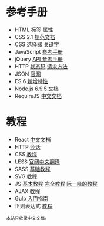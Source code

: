 <html lang="zh-Hans"><head>
  <meta charset="UTF-8">
  <meta name="viewport" content="width=device-width, initial-scale=1, shrink-to-fit=no">
  <title>前端开发中文文档导航</title>
</head>

<body>
  <h1>参考手册</h1>
  <ul>
    <li>
      HTML
      <a target="_blank" href="https://developer.mozilla.org/zh-CN/docs/Web/HTML/Element">标签</a>
      <a target="_blank" href="https://developer.mozilla.org/zh-CN/docs/Web/HTML/Attributes">属性</a>
    </li>
    <li>
      CSS 2.1 <a target="_blank" href="http://www.ayqy.net/doc/css2-1/cover.html">规范文档</a>
    </li>
    <li>
      CSS <a target="_blank" href="https://developer.mozilla.org/zh-CN/docs/Web/CSS/Reference#选择器">选择器</a>
      <a target="_blank" href="https://developer.mozilla.org/zh-CN/docs/Web/CSS/Reference#关键字索引">关键字</a>
    </li>
    <li>
      JavaScript <a target="_blank" href="https://developer.mozilla.org/zh-CN/docs/Web/JavaScript/Reference">参考手册</a>
    </li>
    <li>
      jQuery <a target="_blank" href="http://www.jquery123.com/">API 参考手册</a>
    </li>
    <li>
      HTTP <a target="_blank" href="https://zh.wikipedia.org/wiki/HTTP%E7%8A%B6%E6%80%81%E7%A0%81">状态码</a>
      <a target="_blank" href="https://developer.mozilla.org/zh-CN/docs/Web/HTTP/Methods">请求方法</a>
    </li>
    <li>
      JSON <a target="_blank" href="http://www.json.org/json-zh.html">官网</a>
    </li>
    <li>
      ES 6 <a target="_blank" href="https://frankfang.github.io/es-6-tutorials/">新增特性</a>
    </li>
    <li>
      Node.js <a target="_blank" href="http://nodejs.cn/api/">6.9.5 文档</a> 
    </li>
    <li>
      RequireJS <a target="_blank" href="http://requirejs.cn/">中文文档</a>
    </li>
  </ul>
  <h1>教程</h1>
  <ul>
    <li>
      React <a target="_blank" href="https://discountry.github.io/react/">中文文档</a>
    </li>
    <li>
      HTTP <a target="_blank" href="https://developer.mozilla.org/zh-CN/docs/Web/HTTP/Session">会话</a> 
    </li>
    <li>
      CSS <a target="_blank" href="https://developer.mozilla.org/zh-CN/docs/Learn/CSS">教程</a>
    </li>
    <li>
      LESS <a target="_blank" href="http://lesscss.cn/">官网中文翻译</a>
    </li>
    <li>
      SASS <a href="http://www.sasschina.com/guide/">基础教程</a>
    </li>
    <li>
      SVG <a target="_blank" href="https://developer.mozilla.org/zh-CN/docs/Web/SVG/Tutorial">教程</a>
    </li>
    <li>
      JS <a target="_blank" href="https://developer.mozilla.org/zh-CN/docs/Web/JavaScript/A_re-introduction_to_JavaScript">基本教程</a>
      <a target="_blank" href="https://developer.mozilla.org/zh-CN/docs/Web/JavaScript/Guide">完全教程</a>
      <a target="_blank" href="http://javascript.ruanyifeng.com/">阮一峰的教程</a>
    </li>
    <li>
      AJAX <a target="_blank" href="http://javascript.ruanyifeng.com/bom/ajax.html">教程</a>
    </li>
    <li>
      Gulp <a target="_blank" href="http://www.gulpjs.com.cn/docs/getting-started/">入门指南</a>
    </li>
    <li>
      正则表达式 <a target="_blank" href="http://deerchao.net/tutorials/regex/regex.htm">教程</a>
    </li>
  </ul>

  <small>本站只收录中文文档。</small>



  <script src="https://hm.baidu.com/hm.js?447692399fa39ba6e874a06424e9c30c"></script><script>
    var _hmt = _hmt || [];
    (function() {
      var hm = document.createElement("script");
      hm.src = "https://hm.baidu.com/hm.js?447692399fa39ba6e874a06424e9c30c";
      var s = document.getElementsByTagName("script")[0]; 
      s.parentNode.insertBefore(hm, s);
    })();
  </script>



</body></html>
